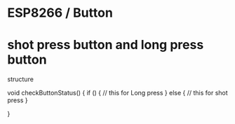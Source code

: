 # ESP8266 / Button 

# shot press button and long press button

structure

void checkButtonStatus() {
  if () {
    // this for Long press
  } else {
    // this for shot press
  }

}
